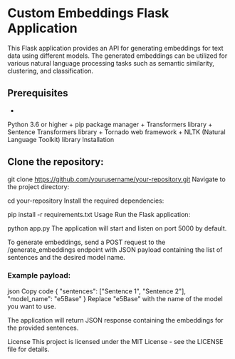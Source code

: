 # Custom Embeddings Flask Application
This Flask application provides an API for generating embeddings for text data using different models. The generated embeddings can be utilized for various natural language processing tasks such as semantic similarity, clustering, and classification.

## Prerequisites
+
Python 3.6 or higher
+
pip package manager
+
Transformers library
+
Sentence Transformers library
+
Tornado web framework
+
NLTK (Natural Language Toolkit) library
Installation
## Clone the repository:

git clone https://github.com/yourusername/your-repository.git
Navigate to the project directory:

cd your-repository
Install the required dependencies:

pip install -r requirements.txt
Usage
Run the Flask application:

python app.py
The application will start and listen on port 5000 by default.

To generate embeddings, send a POST request to the /generate_embeddings endpoint with JSON payload containing the list of sentences and the desired model name.

### Example payload:

json
Copy code
{
    "sentences": ["Sentence 1", "Sentence 2"],
    "model_name": "e5Base"
}
Replace "e5Base" with the name of the model you want to use.

The application will return JSON response containing the embeddings for the provided sentences.


License
This project is licensed under the MIT License - see the LICENSE file for details.